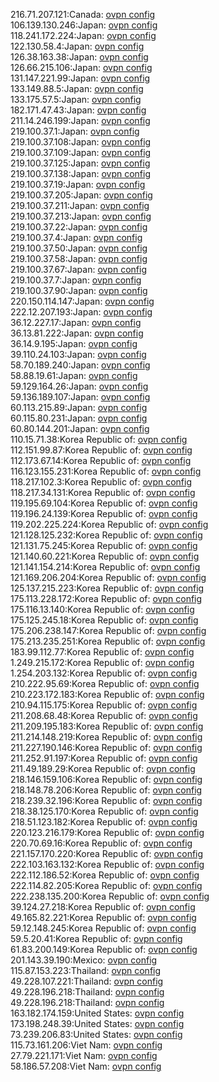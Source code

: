216.71.207.121:Canada: [ovpn config](vpn/216_71_207_121.ovpn)  
106.139.130.246:Japan: [ovpn config](vpn/106_139_130_246.ovpn)  
118.241.172.224:Japan: [ovpn config](vpn/118_241_172_224.ovpn)  
122.130.58.4:Japan: [ovpn config](vpn/122_130_58_4.ovpn)  
126.38.163.38:Japan: [ovpn config](vpn/126_38_163_38.ovpn)  
126.66.215.106:Japan: [ovpn config](vpn/126_66_215_106.ovpn)  
131.147.221.99:Japan: [ovpn config](vpn/131_147_221_99.ovpn)  
133.149.88.5:Japan: [ovpn config](vpn/133_149_88_5.ovpn)  
133.175.57.5:Japan: [ovpn config](vpn/133_175_57_5.ovpn)  
182.171.47.43:Japan: [ovpn config](vpn/182_171_47_43.ovpn)  
211.14.246.199:Japan: [ovpn config](vpn/211_14_246_199.ovpn)  
219.100.37.1:Japan: [ovpn config](vpn/219_100_37_1.ovpn)  
219.100.37.108:Japan: [ovpn config](vpn/219_100_37_108.ovpn)  
219.100.37.109:Japan: [ovpn config](vpn/219_100_37_109.ovpn)  
219.100.37.125:Japan: [ovpn config](vpn/219_100_37_125.ovpn)  
219.100.37.138:Japan: [ovpn config](vpn/219_100_37_138.ovpn)  
219.100.37.19:Japan: [ovpn config](vpn/219_100_37_19.ovpn)  
219.100.37.205:Japan: [ovpn config](vpn/219_100_37_205.ovpn)  
219.100.37.211:Japan: [ovpn config](vpn/219_100_37_211.ovpn)  
219.100.37.213:Japan: [ovpn config](vpn/219_100_37_213.ovpn)  
219.100.37.22:Japan: [ovpn config](vpn/219_100_37_22.ovpn)  
219.100.37.4:Japan: [ovpn config](vpn/219_100_37_4.ovpn)  
219.100.37.50:Japan: [ovpn config](vpn/219_100_37_50.ovpn)  
219.100.37.58:Japan: [ovpn config](vpn/219_100_37_58.ovpn)  
219.100.37.67:Japan: [ovpn config](vpn/219_100_37_67.ovpn)  
219.100.37.7:Japan: [ovpn config](vpn/219_100_37_7.ovpn)  
219.100.37.90:Japan: [ovpn config](vpn/219_100_37_90.ovpn)  
220.150.114.147:Japan: [ovpn config](vpn/220_150_114_147.ovpn)  
222.12.207.193:Japan: [ovpn config](vpn/222_12_207_193.ovpn)  
36.12.227.17:Japan: [ovpn config](vpn/36_12_227_17.ovpn)  
36.13.81.222:Japan: [ovpn config](vpn/36_13_81_222.ovpn)  
36.14.9.195:Japan: [ovpn config](vpn/36_14_9_195.ovpn)  
39.110.24.103:Japan: [ovpn config](vpn/39_110_24_103.ovpn)  
58.70.189.240:Japan: [ovpn config](vpn/58_70_189_240.ovpn)  
58.88.19.61:Japan: [ovpn config](vpn/58_88_19_61.ovpn)  
59.129.164.26:Japan: [ovpn config](vpn/59_129_164_26.ovpn)  
59.136.189.107:Japan: [ovpn config](vpn/59_136_189_107.ovpn)  
60.113.215.89:Japan: [ovpn config](vpn/60_113_215_89.ovpn)  
60.115.80.231:Japan: [ovpn config](vpn/60_115_80_231.ovpn)  
60.80.144.201:Japan: [ovpn config](vpn/60_80_144_201.ovpn)  
110.15.71.38:Korea Republic of: [ovpn config](vpn/110_15_71_38.ovpn)  
112.151.99.87:Korea Republic of: [ovpn config](vpn/112_151_99_87.ovpn)  
112.173.67.14:Korea Republic of: [ovpn config](vpn/112_173_67_14.ovpn)  
116.123.155.231:Korea Republic of: [ovpn config](vpn/116_123_155_231.ovpn)  
118.217.102.3:Korea Republic of: [ovpn config](vpn/118_217_102_3.ovpn)  
118.217.34.131:Korea Republic of: [ovpn config](vpn/118_217_34_131.ovpn)  
119.195.69.104:Korea Republic of: [ovpn config](vpn/119_195_69_104.ovpn)  
119.196.24.139:Korea Republic of: [ovpn config](vpn/119_196_24_139.ovpn)  
119.202.225.224:Korea Republic of: [ovpn config](vpn/119_202_225_224.ovpn)  
121.128.125.232:Korea Republic of: [ovpn config](vpn/121_128_125_232.ovpn)  
121.131.75.245:Korea Republic of: [ovpn config](vpn/121_131_75_245.ovpn)  
121.140.60.221:Korea Republic of: [ovpn config](vpn/121_140_60_221.ovpn)  
121.141.154.214:Korea Republic of: [ovpn config](vpn/121_141_154_214.ovpn)  
121.169.206.204:Korea Republic of: [ovpn config](vpn/121_169_206_204.ovpn)  
125.137.215.223:Korea Republic of: [ovpn config](vpn/125_137_215_223.ovpn)  
175.113.228.172:Korea Republic of: [ovpn config](vpn/175_113_228_172.ovpn)  
175.116.13.140:Korea Republic of: [ovpn config](vpn/175_116_13_140.ovpn)  
175.125.245.18:Korea Republic of: [ovpn config](vpn/175_125_245_18.ovpn)  
175.206.238.147:Korea Republic of: [ovpn config](vpn/175_206_238_147.ovpn)  
175.213.235.251:Korea Republic of: [ovpn config](vpn/175_213_235_251.ovpn)  
183.99.112.77:Korea Republic of: [ovpn config](vpn/183_99_112_77.ovpn)  
1.249.215.172:Korea Republic of: [ovpn config](vpn/1_249_215_172.ovpn)  
1.254.203.132:Korea Republic of: [ovpn config](vpn/1_254_203_132.ovpn)  
210.222.95.69:Korea Republic of: [ovpn config](vpn/210_222_95_69.ovpn)  
210.223.172.183:Korea Republic of: [ovpn config](vpn/210_223_172_183.ovpn)  
210.94.115.175:Korea Republic of: [ovpn config](vpn/210_94_115_175.ovpn)  
211.208.68.48:Korea Republic of: [ovpn config](vpn/211_208_68_48.ovpn)  
211.209.195.183:Korea Republic of: [ovpn config](vpn/211_209_195_183.ovpn)  
211.214.148.219:Korea Republic of: [ovpn config](vpn/211_214_148_219.ovpn)  
211.227.190.146:Korea Republic of: [ovpn config](vpn/211_227_190_146.ovpn)  
211.252.91.197:Korea Republic of: [ovpn config](vpn/211_252_91_197.ovpn)  
211.49.189.29:Korea Republic of: [ovpn config](vpn/211_49_189_29.ovpn)  
218.146.159.106:Korea Republic of: [ovpn config](vpn/218_146_159_106.ovpn)  
218.148.78.206:Korea Republic of: [ovpn config](vpn/218_148_78_206.ovpn)  
218.239.32.196:Korea Republic of: [ovpn config](vpn/218_239_32_196.ovpn)  
218.38.125.170:Korea Republic of: [ovpn config](vpn/218_38_125_170.ovpn)  
218.51.123.182:Korea Republic of: [ovpn config](vpn/218_51_123_182.ovpn)  
220.123.216.179:Korea Republic of: [ovpn config](vpn/220_123_216_179.ovpn)  
220.70.69.16:Korea Republic of: [ovpn config](vpn/220_70_69_16.ovpn)  
221.157.170.220:Korea Republic of: [ovpn config](vpn/221_157_170_220.ovpn)  
222.103.163.132:Korea Republic of: [ovpn config](vpn/222_103_163_132.ovpn)  
222.112.186.52:Korea Republic of: [ovpn config](vpn/222_112_186_52.ovpn)  
222.114.82.205:Korea Republic of: [ovpn config](vpn/222_114_82_205.ovpn)  
222.238.135.200:Korea Republic of: [ovpn config](vpn/222_238_135_200.ovpn)  
39.124.27.218:Korea Republic of: [ovpn config](vpn/39_124_27_218.ovpn)  
49.165.82.221:Korea Republic of: [ovpn config](vpn/49_165_82_221.ovpn)  
59.12.148.245:Korea Republic of: [ovpn config](vpn/59_12_148_245.ovpn)  
59.5.20.41:Korea Republic of: [ovpn config](vpn/59_5_20_41.ovpn)  
61.83.200.149:Korea Republic of: [ovpn config](vpn/61_83_200_149.ovpn)  
201.143.39.190:Mexico: [ovpn config](vpn/201_143_39_190.ovpn)  
115.87.153.223:Thailand: [ovpn config](vpn/115_87_153_223.ovpn)  
49.228.107.221:Thailand: [ovpn config](vpn/49_228_107_221.ovpn)  
49.228.196.218:Thailand: [ovpn config](vpn/49_228_196_218.ovpn)  
49.228.196.218:Thailand: [ovpn config](vpn/49_228_196_218.ovpn)  
163.182.174.159:United States: [ovpn config](vpn/163_182_174_159.ovpn)  
173.198.248.39:United States: [ovpn config](vpn/173_198_248_39.ovpn)  
73.239.206.83:United States: [ovpn config](vpn/73_239_206_83.ovpn)  
115.73.161.206:Viet Nam: [ovpn config](vpn/115_73_161_206.ovpn)  
27.79.221.171:Viet Nam: [ovpn config](vpn/27_79_221_171.ovpn)  
58.186.57.208:Viet Nam: [ovpn config](vpn/58_186_57_208.ovpn)  
